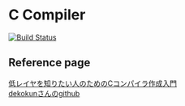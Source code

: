 # C Compiler
[![Build Status](https://travis-ci.org/Kashiwara0205/C_Compiler.svg?branch=master)](https://travis-ci.org/Kashiwara0205/C_Compiler)

## Reference page
[低レイヤを知りたい人のためのCコンパイラ作成入門](https://www.sigbus.info/compilerbook)  
[dekokunさんのgithub](https://github.com/dekokun/9cc)
